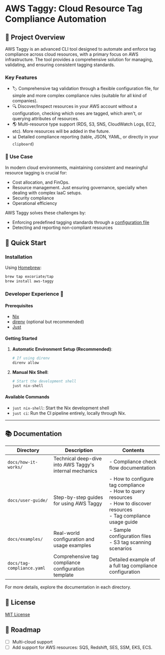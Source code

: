 # AWS Taggy: Cloud Resource Tag Compliance Automation

## 🌟 Project Overview

AWS Taggy is an advanced CLI tool designed to automate and enforce tag compliance across cloud resources, with a primary focus on AWS infrastructure. The tool provides a comprehensive solution for managing, validating, and ensuring consistent tagging standards.

### Key Features

- 🏷️ Comprehensive tag validation through a flexible configuration file, for simple and more complex compliance rules (suitable for all kind of companies).
- 🔍 Discover/Inspect resources in your AWS account without a configuration, checking which ones are tagged, which aren't, or querying attributes of resources.
- 🌎 Multi-resource type support (RDS, S3, SNS, CloudWatch Logs, EC2, etc). More resources will be added in the future.
- 📊 Detailed compliance reporting (table, JSON, YAML, or directly in your `clipboard`)

### 🎯 Use Case

In modern cloud environments, maintaining consistent and meaningful resource tagging is crucial for:

- Cost allocation, and FinOps.
- Resource management. Just ensuring governance, specially when dealing with complex IaaC setups.
- Security compliance
- Operational efficiency

AWS Taggy solves these challenges by:

- Enforcing predefined tagging standards through a [configuration file](./docs/tag-compliance.yaml)
- Detecting and reporting non-compliant resources

## 🚀 Quick Start

### Installation

Using [Homebrew](https://brew.sh/):

```bash
brew tap excoriate/tap
brew install aws-taggy
```

### Developer Experience 🌿

#### Prerequisites

- [Nix](https://nixos.org/download.html)
- [direnv](https://direnv.net/) (optional but recommended)
- [Just](https://github.com/casey/just)

#### Getting Started

1. **Automatic Environment Setup (Recommended)**:

   ```bash
   # If using direnv
   direnv allow
   ```

2. **Manual Nix Shell**:
   ```bash
   # Start the development shell
   just nix-shell
   ```

#### Available Commands

- `just nix-shell`: Start the Nix development shell
- `just ci`: Run the CI pipeline entirely, locally through Nix.

---

## 📚 Documentation

| Directory                  | Description                                             | Contents                                                                                                                     |
| -------------------------- | ------------------------------------------------------- | ---------------------------------------------------------------------------------------------------------------------------- |
| `docs/how-it-works/`       | Technical deep-dive into AWS Taggy's internal mechanics | - Compliance check flow documentation                                                                                        |
| `docs/user-guide/`         | Step-by-step guides for using AWS Taggy                 | - How to configure tag compliance<br>- How to query resources<br>- How to discover resources<br>- Tag compliance usage guide |
| `docs/examples/`           | Real-world configuration and usage examples             | - Sample configuration files<br>- S3 tag scanning scenarios                                                                  |
| `docs/tag-compliance.yaml` | Comprehensive tag compliance configuration template     | Detailed example of a full tag compliance configuration                                                                      |

For more details, explore the documentation in each directory.

## 📄 License

[MIT License](./LICENSE)

## 🔮 Roadmap

- [ ] Multi-cloud support
- [ ] Add support for AWS resources: SQS, Redshift, SES, SSM, EKS, ECS.
